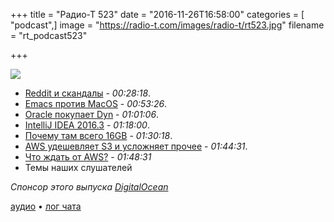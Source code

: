 +++
title = "Радио-Т 523"
date = "2016-11-26T16:58:00"
categories = [ "podcast",]
image = "https://radio-t.com/images/radio-t/rt523.jpg"
filename = "rt_podcast523"

+++

![](https://radio-t.com/images/radio-t/rt523.jpg)

- [Reddit и скандалы](https://www.engadget.com/2016/11/24/reddit-ceo-confesses-to-editing-comments-that-insulted-him/) - *00:28:18*.
- [Emacs против MacOS](http://www.lunaryorn.com/posts/bye-bye-emojis-emacs-hates-macos.html) - *00:53:26*.
- [Oracle покупает Dyn](https://www.oracle.com/corporate/acquisitions/dyn/index.html) - *01:01:06*.
- [IntelliJ IDEA 2016.3](https://habrahabr.ru/company/JetBrains/blog/315838/) - *01:18:00*.
- [Почему там всего 16GB](http://bgr.com/2016/11/21/macbook-pro-2016-16-gb-ram-limit/) - *01:30:18*.
- [AWS удешевляет S3 и усложняет прочее](https://techcrunch.com/2016/11/22/aws-drops-its-storage-prices-and-launches-new-cold-storage-retrieval-options/) - *01:44:31*.
- [Что ждать от AWS?](http://fortune.com/2016/11/22/amazon-cloud-conference/) - *01:48:31*
- Темы наших слушателей

_Спонсор этого выпуска [DigitalOcean](https://www.digitalocean.com)_

[аудио](https://cdn.radio-t.com/rt_podcast523.mp3) • [лог чата](http://chat.radio-t.com/logs/radio-t-523.html)
<audio src="https://cdn.radio-t.com/rt_podcast523.mp3" preload="none"></audio>